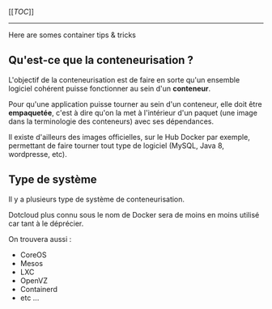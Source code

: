 [[_TOC_]]

---

Here are somes container tips & tricks

## Qu'est-ce que la conteneurisation ?

L'objectif de la conteneurisation est de faire en sorte qu'un ensemble logiciel cohérent puisse fonctionner au sein d'un **conteneur**.

Pour qu'une application puisse tourner au sein d'un conteneur, elle doit être **empaquetée**, c'est à dire qu'on la met à l'intérieur d'un paquet (une image dans la terminologie des conteneurs) avec ses dépendances. 

Il existe d'ailleurs des images officielles, sur le Hub Docker par exemple, permettant de faire tourner tout type de logiciel (MySQL, Java 8, wordpresse, etc).

## Type de système

Il y a plusieurs type de système de conteneurisation.

Dotcloud plus connu sous le nom de Docker sera de moins en moins utilisé car tant à le déprécier.

On trouvera aussi :
- CoreOS
- Mesos
- LXC
- OpenVZ
- Containerd
- etc ...